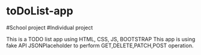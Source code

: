 # toDoList-app

#School project
#Individual project

This is a TODO list app using HTML, CSS, JS, BOOTSTRAP
This app is using fake API JSONPlaceholder to perform GET,DELETE,PATCH,POST operation.

